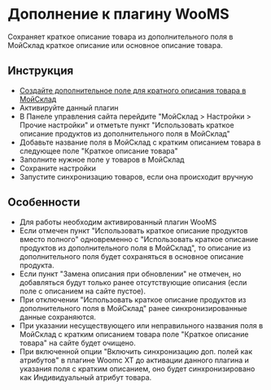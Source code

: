 # Дополнение к плагину WooMS

Сохраняет краткое описание товара из дополнительного поля в МойСклад краткое описание или основное описание товара.

## Инструкция

- [Создайте дополнительное поле для кратного описания товара в МойСклад](https://support.moysklad.ru/hc/ru/articles/204653178-%D0%94%D0%BE%D0%BF%D0%BE%D0%BB%D0%BD%D0%B8%D1%82%D0%B5%D0%BB%D1%8C%D0%BD%D1%8B%D0%B5-%D0%BF%D0%BE%D0%BB%D1%8F)
- Активируйте данный плагин 
- В Панеле управления сайта перейдите "МойСклад > Настройки > Прочие настройки" и отметьте пункт "Использовать краткое описание продуктов из дополнительного поля в МойСклад"
- Добавьте название поля в МойСклад с кратким описанием товара в следующее поле "Краткое описание товара"
- Заполните нужное поле у товаров в МойСклад
- Сохраните настройки
- Запустите синхронизацию товаров, если она происходит вручную

## Особенности

* Для работы необходим активированный плагин WooMS
* Если отмечен пункт "Использовать краткое описание продуктов вместо полного" одновременно с "Использовать краткое описание продуктов из дополнительного поля в МойСклад", то описание из дополнительного поля будет сохраняться в основное описание продукта.
* Если пункт "Замена описания при обновлении" не отмечен, но добавляться будут только ранее отсутствующие описания (если поле с описанием на сайте пустое).
* При отключении "Использовать краткое описание продуктов из дополнительного поля в МойСклад" ранее синхронизированные данные сохраняются.
* При указании несуществующего или неправильного названия поля в МойСклад с кратким описанием товара поле "Краткое описание товара" на сайте будет очищено.
* При включенной опции "Включить синхронизацию доп. полей как атрибутов" в плагине Woomc XT до активации данного плагина и указания поля с кратким описанием, оно будет синхронизировано как Индивидуальный атрибут товара.

